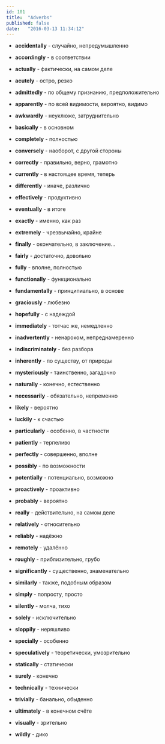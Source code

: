 ```yaml
---
id: 101
title:  "Adverbs"
published: false
date:   "2016-03-13 11:34:12"
---
```



- **accidentally** - случайно, непредумышленно
- **accordingly** - в соответствии
- **actually** - фактически, на самом деле
- **acutely** - остро, резко
- **admittedly** - по общему признанию, предположительно
- **apparently** - по всей видимости, вероятно, видимо
- **awkwardly** - неуклюже, затруднительно

- **basically** - в основном

- **completely** - полностью
- **conversely** - наоборот, с другой стороны
- **correctly** - правильно, верно, грамотно
- **currently** - в настоящее время, теперь

- **differently** - иначе, различно

- **effectively** - продуктивно
- **eventually** - в итоге
- **exactly** - именно, как раз
- **extremely** - чрезвычайно, крайне

- **finally** - окончательно, в заключение...
- **fairly** - достаточно, довольно
- **fully** - вполне, полностью
- **functionally** - функционально
- **fundamentally** - принципиально, в основе

- **graciously** - любезно
- **hopefully** - с надеждой

- **immediately** - тотчас же, немедленно
- **inadvertently** - ненароком, непреднамеренно
- **indiscriminately** - без разбора
- **inherently** - по существу, от природы

- **mysteriously** - таинственно, загадочно

- **naturally** - конечно, естественно
- **necessarily** - обязательно, непременно

- **likely** - вероятно
- **luckily** - к счастью

- **particularly** - особенно, в частности
- **patiently** - терпеливо
- **perfectly** - совершенно, вполне
- **possibly** - по возможности
- **potentially** - потенциально, возможно
- **proactively** - проактивно
- **probably** - вероятно

- **really** - действительно, на самом деле
- **relatively** - относительно
- **reliably** - надёжно
- **remotely** - удалённо
- **roughly** - приблизительно, грубо

- **significantly** - существенно, знаменательно
- **similarly** - также, подобным образом
- **simply** - попросту, просто
- **silently** - молча, тихо
- **solely** - исключительно
- **sloppily** - неряшливо
- **specially** - особенно
- **speculatively** - теоретически, умозрительно
- **statically** - статически
- **surely** - конечно

- **technically** - технически
- **trivially** - банально, обыденно

- **ultimately** - в конечном счёте
- **visually** - зрительно

- **wildly** - дико
